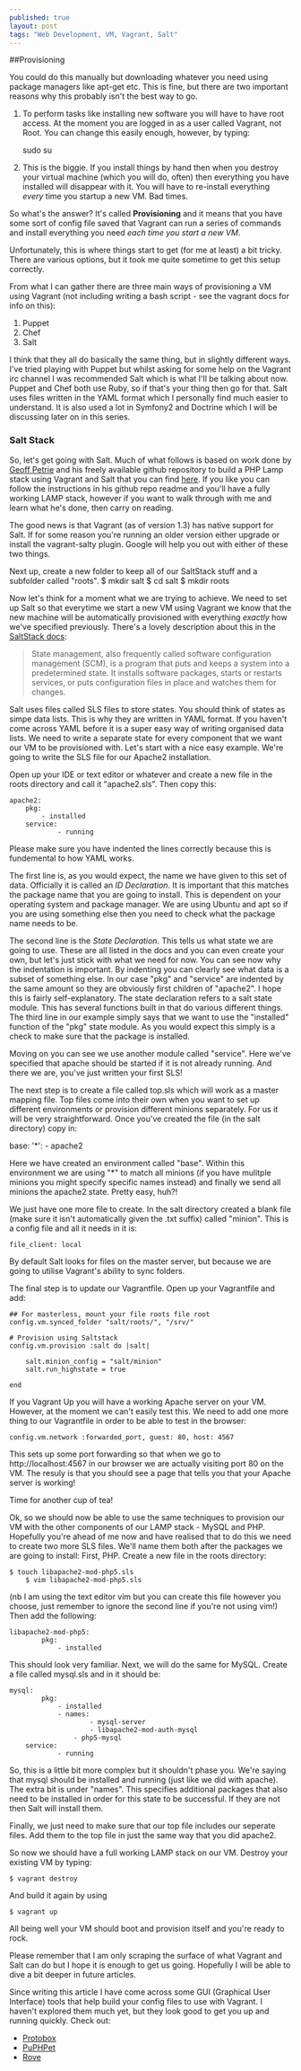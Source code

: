 ```yaml
---
published: true
layout: post
tags: "Web Development, VM, Vagrant, Salt"
---
```


##Provisioning

You could do this manually but downloading whatever you need using package managers like apt-get etc. This is fine, but there are two important reasons why this probably isn't the best way to go.

1. To perform tasks like installing new software you will have to have root access. At the moment you are logged in as a user called Vagrant, not Root. You can change this easily enough, however, by typing:

	sudo su
    
2. This is the biggie. If you install things by hand then when you destroy your virtual machine (which you will do, often) then everything you have installed will disappear with it. You will have to re-install everything _every_ time you startup a new VM. Bad times.

So what's the answer? It's called **Provisioning** and it means that you have some sort of config file saved that Vagrant can run a series of commands and install everything you need _each time you start a new VM_. 

Unfortunately, this is where things start to get (for me at least) a bit tricky. There are various options, but it took me quite sometime to get this setup correctly.

From what I can gather there are three main ways of provisioning a VM using Vagrant (not including writing a bash script - see the vagrant docs for info on this):

1. Puppet
2. Chef
3. Salt

I think that they all do basically the same thing, but in slightly different ways. I've tried playing with Puppet but whilst asking for some help on the Vagrant irc channel I was recommended Salt which is what I'll be talking about now. Puppet and Chef both use Ruby, so if that's your thing then go for that. Salt uses files written in the YAML format which I personally find much easier to understand. It is also used a lot in Symfony2 and Doctrine which I will be discussing later on in this series.

### Salt Stack
So, let's get going with Salt. Much of what follows is based on work done by [Geoff Petrie](http://geoffpetrie.com) and his freely available github repository to build a PHP Lamp stack using Vagrant and Salt that you can find [here](https://github.com/geopet/salt-lamp-vagrant). If you like you can follow the instructions in his github repo readme and you'll have a fully working LAMP stack, however if you want to walk through with me and learn what he's done, then carry on reading.

The good news is that Vagrant (as of version 1.3) has native support for Salt. If for some reason you're running an older version either upgrade or install the vagrant-salty plugin. Google will help you out with either of these two things.

Next up, create a new folder to keep all of our SaltStack stuff and a subfolder called "roots".
	$ mkdir salt
	$ cd salt
    	$ mkdir roots

Now let's think for a moment what we are trying to achieve. We need to set up Salt so that everytime we start a new VM using Vagrant we know that the new machine will be automatically provisioned with everything _exactly_ how we've specified previously. There's a lovely description about this in the [SaltStack docs](http://docs.saltstack.com/ref/states/index.htm):

> State management, also frequently called software configuration management (SCM), is a program that puts and keeps a system into a predetermined state. It installs software packages, starts or restarts services, or puts configuration files in place and watches them for changes.

Salt uses files called SLS files to store states. You should think of states as simpe data lists. This is why they are written in YAML format. If you haven't come across YAML before it is a super easy way of writing organised data lists. We need to write a separate state for every component that we want our VM to be provisioned with. Let's start with a nice easy example. We're going to write the SLS file for our Apache2 installation.

Open up your IDE or text editor or whatever and create a new file in the roots directory and call it "apache2.sls". Then copy this:

	apache2:
  		pkg:
   			- installed
  		service:
    			- running

Please make sure you have indented the lines correctly because this is fundemental to how YAML works.

The first line is, as you would expect, the name we have given to this set of data. Officially it is called an _ID Declaration_. It is important that this matches the package name that you are going to install. This is dependent on your operating system and package manager. We are using Ubuntu and apt so if you are using something else then you need to check what the package name needs to be.

The second line is the _State Declaration_. This tells us what state we are going to use. These are all listed in the docs and you can even create your own, but let's just stick with what we need for now. You can see now why the indentation is important. By indenting you can clearly see what data is a subset of something else. In our case "pkg" and "service" are indented by the same amount so they are obviously first children of "apache2". I hope this is fairly self-explanatory.
The state declaration refers to a salt state module. This has several functions built in that do various different things. The third line in our example simply says that we want to use the "installed" function of the "pkg" state module. As you would expect this simply is a check to make sure that the package is installed.

Moving on you can see we use another module called "service". Here we've specified that apache should be started if it is not already running.
And there we are, you've just written your first SLS!

The next step is to create a file called top.sls which will work as a master mapping file. Top files come into their own when you want to set up different environments or provision different minions separately. For us it will be very straightforward. Once you've created the file (in the salt directory) copy in:

  base:
    '\*':
      - apache2
  
Here we have created an environment called "base". Within this environment we are using "\*" to match all minions (if you have mulitple minions you might specify specific names instead) and finally we send all minions the apache2 state. Pretty easy, huh?!

We just have one more file to create. In the salt directory created a blank file (make sure it isn't automatically given the .txt suffix) called "minion". This is a config file and all it needs in it is:

	file_client: local

By default Salt looks for files on the master server, but because we are going to utilise Vagrant's ability to sync folders.

The final step is to update our Vagrantfile. Open up your Vagrantfile and add:

  	## For masterless, mount your file roots file root
  	config.vm.synced_folder "salt/roots/", "/srv/"
  
    # Provision using Saltstack
    config.vm.provision :salt do |salt|
  
      	salt.minion_config = "salt/minion"
      	salt.run_highstate = true
  
    end

If you Vagrant Up you will have a working Apache server on your VM. However, at the moment we can't easily test this. We need to add one more thing to our Vagrantfile in order to be able to test in the browser:

	config.vm.network :forwarded_port, guest: 80, host: 4567

This sets up some port forwarding so that when we go to http://localhost:4567 in our browser we are actually visiting port 80 on the VM. The resuly is that you should see a page that tells you that your Apache server is working!

Time for another cup of tea!

Ok, so we should now be able to use the same techniques to provision our VM with the other components of our LAMP stack \- MySQL and PHP. Hopefully you're ahead of me now and have realised that to do this we need to create two more SLS files. We'll name them both after the packages we are going to install:
First, PHP. Create a new file in the roots directory:

	$ touch libapache2-mod-php5.sls
    	$ vim libapache2-mod-php5.sls

(nb I am using the text editor vim but you can create this file however you choose, just remember to ignore the second line if you're not using vim!) Then add the following:

	libapache2-mod-php5:
    		pkg:
        		- installed
            
This should look very familiar. Next, we will do the same for MySQL. Create a file called mysql.sls and in it should be:

	mysql:
    		pkg:
        		- installed
        	 	- names:
            			- mysql-server
                		- libapache2-mod-auth-mysql
                	- php5-mysql
		service:
        		- running
            
So, this is a little bit more complex but it shouldn't phase you. We're saying that mysql should be installed and running (just like we did with apache). The extra bit is under "names". This specifies additional packages that also need to be installed in order for this state to be successful. If they are not then Salt will install them.

Finally, we just need to make sure that our top file includes our seperate files. Add them to the top file in just the same way that you did apache2.

So now we should have a full working LAMP stack on our VM.
Destroy your existing VM by typing:

	$ vagrant destroy

And build it again by using

	$ vagrant up

All being well your VM should boot and provision itself and you're ready to rock.

Please remember that I am only scraping the surface of what Vagrant and Salt can do but I hope it is enough to get us going. Hopefully I will be able to dive a bit deeper in future articles.

Since writing this article I have come across some GUI (Graphical User Interface) tools that help build your config files to use with Vagrant. I haven't explored them much yet, but they look good to get you up and running quickly. Check out:
- [Protobox](http://getprotobox.com)
- [PuPHPet](https://puphpet.com)
- [Rove](http://rove.io)